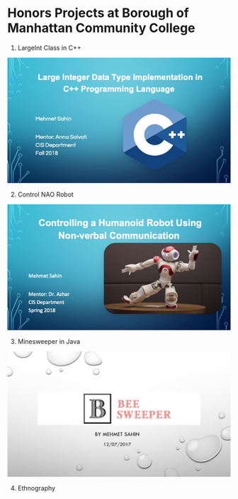 # Honors Projects at Borough of Manhattan Community College

1. LargeInt Class in C++

![](LargeInt-Fall2018/Images/Presentation/Slide1.jpeg)

2. Control NAO Robot

![](NAORobot-Spring2018/Images/Slide1.jpeg)

3. Minesweeper in Java

![](BeeSweeper-Fall2017/Images/Presentation/Slide1.jpg)

4. Ethnography
